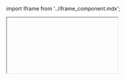 import Iframe from '../iframe_component.mdx';

<Iframe
  id='plotlycharts-plot--default&args=with_notes:true;with_sources:true;with_more_info:true;download_button:true;with_share:true;with_enlarge:true'>
</Iframe>
